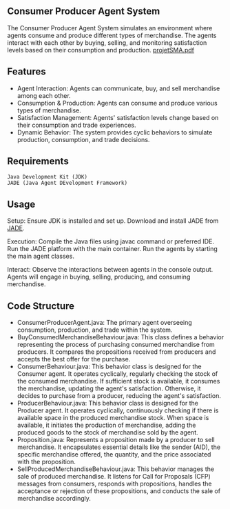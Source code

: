 ## Consumer Producer Agent System

The Consumer Producer Agent System simulates an environment where agents consume and produce different types of merchandise. The agents interact with each other by buying, selling, and monitoring satisfaction levels based on their consumption and production.
[projetSMA.pdf](https://github.com/IkramBlsl/Projet_SMA/files/13692527/projetSMA.pdf)

## Features

- Agent Interaction: Agents can communicate, buy, and sell merchandise among each other.
- Consumption & Production: Agents can consume and produce various types of merchandise.
- Satisfaction Management: Agents' satisfaction levels change based on their consumption and trade experiences.
- Dynamic Behavior: The system provides cyclic behaviors to simulate production, consumption, and trade decisions.


## Requirements

    Java Development Kit (JDK)
    JADE (Java Agent DEvelopment Framework)


## Usage

Setup:
        Ensure JDK is installed and set up.
        Download and install JADE from [JADE](https://jade.tilab.com/maven/com/tilab/jade/jade/4.5.0/jade-4.5.0.jar).

Execution:
        Compile the Java files using javac command or preferred IDE.
        Run the JADE platform with the main container.
        Run the agents by starting the main agent classes.

Interact:
        Observe the interactions between agents in the console output.
        Agents will engage in buying, selling, producing, and consuming merchandise.

## Code Structure

- ConsumerProducerAgent.java: The primary agent overseeing consumption, production, and trade within the system.    
- BuyConsumedMerchandiseBehaviour.java: This class defines a behavior representing the process of purchasing consumed merchandise from producers. It compares the propositions received from producers and accepts the best offer for the purchase.
- ConsumerBehaviour.java: This behavior class is designed for the Consumer agent. It operates cyclically, regularly checking the stock of the consumed merchandise. If sufficient stock is available, it consumes the merchandise, updating the agent's satisfaction. Otherwise, it decides to purchase from a producer, reducing the agent's satisfaction.
- ProducerBehaviour.java: This behavior class is designed for the Producer agent. It operates cyclically, continuously checking if there is available space in the produced merchandise stock. When space is available, it initiates the production of merchandise, adding the produced goods to the stock of merchandise sold by the agent.
- Proposition.java: Represents a proposition made by a producer to sell merchandise. It encapsulates essential details like the sender (AID), the specific merchandise offered, the quantity, and the price associated with the proposition.
- SellProducedMerchandiseBehaviour.java: This behavior manages the sale of produced merchandise. It listens for Call for Proposals (CFP) messages from consumers, responds with propositions, handles the acceptance or rejection of these propositions, and conducts the sale of merchandise accordingly.

